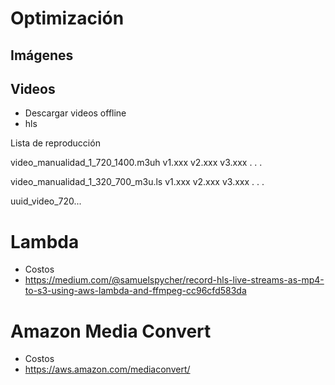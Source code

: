 # Optimización

## Imágenes

## Videos
- Descargar videos offline
- hls

Lista de reproducción

video_manualidad_1_720_1400.m3uh
v1.xxx
v2.xxx
v3.xxx
.
.
.

video_manualidad_1_320_700_m3u.ls
v1.xxx
v2.xxx
v3.xxx
.
.
.

uuid_video_720...


# Lambda
- Costos
- https://medium.com/@samuelspycher/record-hls-live-streams-as-mp4-to-s3-using-aws-lambda-and-ffmpeg-cc96cfd583da

# Amazon Media Convert
- Costos
- https://aws.amazon.com/mediaconvert/


